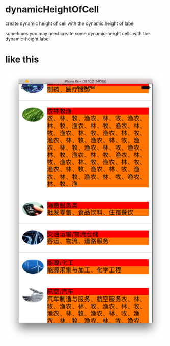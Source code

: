 # dynamicHeightOfCell
create dynamic height of cell with the dynamic height of label

sometimes you may need create some dynamic-height cells with the dynamic-height label
# like this
![image](https://github.com/iioscat/dynamicHeightOfCell/blob/master/动态布局cell的高度/Assets.xcassets/picture.png)
